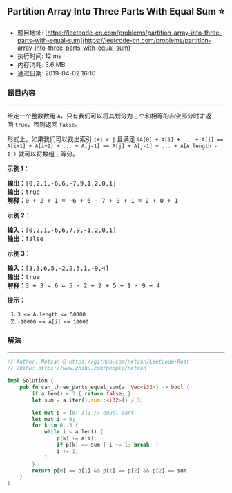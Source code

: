 ## Partition Array Into Three Parts With Equal Sum :star:
- 题目地址: [https://leetcode-cn.com/problems/partition-array-into-three-parts-with-equal-sum](https://leetcode-cn.com/problems/partition-array-into-three-parts-with-equal-sum)
- 执行时间: 12 ms 
- 内存消耗: 3.6 MB
- 通过日期: 2019-04-02 16:10

### 题目内容
---
<p>给定一个整数数组 <code>A</code>，只有我们可以将其划分为三个和相等的非空部分时才返回 <code>true</code>，否则返回 <code>false</code>。</p>

<p>形式上，如果我们可以找出索引 <code>i+1 < j</code> 且满足 <code>(A[0] + A[1] + ... + A[i] == A[i+1] + A[i+2] + ... + A[j-1] == A[j] + A[j-1] + ... + A[A.length - 1])</code> 就可以将数组三等分。</p>



<p><strong>示例 1：</strong></p>

<pre><strong>输出：</strong>[0,2,1,-6,6,-7,9,1,2,0,1]
<strong>输出：</strong>true
<strong>解释：</strong>0 + 2 + 1 = -6 + 6 - 7 + 9 + 1 = 2 + 0 + 1
</pre>

<p><strong>示例 2：</strong></p>

<pre><strong>输入：</strong>[0,2,1,-6,6,7,9,-1,2,0,1]
<strong>输出：</strong>false
</pre>

<p><strong>示例 3：</strong></p>

<pre><strong>输入：</strong>[3,3,6,5,-2,2,5,1,-9,4]
<strong>输出：</strong>true
<strong>解释：</strong>3 + 3 = 6 = 5 - 2 + 2 + 5 + 1 - 9 + 4
</pre>



<p><strong>提示：</strong></p>

<ol>
	<li><code>3 <= A.length <= 50000</code></li>
	<li><code>-10000 <= A[i] <= 10000</code></li>
</ol>


### 解法
---
```rust
// Author: Netcan @ https://github.com/netcan/Leetcode-Rust
// Zhihu: https://www.zhihu.com/people/netcan

impl Solution {
    pub fn can_three_parts_equal_sum(a: Vec<i32>) -> bool {
        if a.len() < 3 { return false; }
        let sum = a.iter().sum::<i32>() / 3;

        let mut p = [0; 3]; // equal part
        let mut i = 0;
        for k in 0..3 {
            while i < a.len() {
                p[k] += a[i];
                if p[k] == sum { i += 1; break; }
                i += 1;
            }
        }
        return p[0] == p[1] && p[1] == p[2] && p[2] == sum;
    }
}

```
